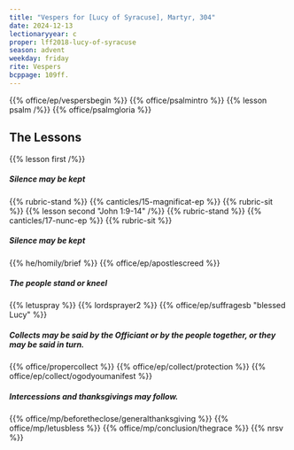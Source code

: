 ```yaml
---
title: "Vespers for [Lucy of Syracuse], Martyr, 304"
date: 2024-12-13
lectionaryyear: c
proper: lff2018-lucy-of-syracuse
season: advent
weekday: friday
rite: Vespers
bcppage: 109ff.
---
```

{{% office/ep/vespersbegin %}}
{{% office/psalmintro %}}
{{% lesson psalm /%}}
{{% office/psalmgloria %}}
## The Lessons
{{% lesson first /%}}
##### Silence may be kept
{{% rubric-stand %}}
{{% canticles/15-magnificat-ep %}}
{{% rubric-sit %}}
{{% lesson second "John 1:9-14" /%}}
{{% rubric-stand %}}
{{% canticles/17-nunc-ep %}}
{{% rubric-sit %}}
##### Silence may be kept
{{% he/homily/brief %}}
{{% office/ep/apostlescreed %}}
##### The people stand or kneel
{{% letuspray %}}
{{% lordsprayer2 %}}
{{% office/ep/suffragesb "blessed Lucy" %}}
##### Collects may be said by the Officiant or by the people together, or they may be said in turn.
{{% office/propercollect %}}
{{% office/ep/collect/protection %}}
{{% office/ep/collect/ogodyoumanifest %}}
##### Intercessions and thanksgivings may follow.
{{% office/mp/beforetheclose/generalthanksgiving %}}
{{% office/mp/letusbless %}}
{{% office/mp/conclusion/thegrace %}}
{{% nrsv %}}


